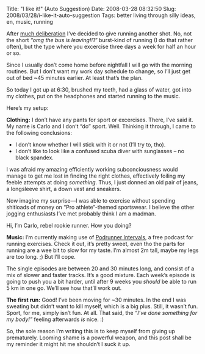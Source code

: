 Title: "I like it!" (Auto Suggestion)
Date: 2008-03-28 08:32:50
Slug: 2008/03/28/i-like-it-auto-suggestion
Tags: better living through silly ideas, en, music, running


After [much deliberation][1] I’ve decided to give running another shot. No,
not the short _“omg the bus is leaving!!1”_ burst-kind of running (I do that
rather often), but the type where you excercise three days a week for half an
hour or so.

Since I usually don’t come home before nightfall I will go with the morning
routines. But I don’t want my work day schedule to change, so I’ll just get
out of bed ~45 minutes earlier. At least that’s the plan.

So today I got up at 6:30, brushed my teeth, had a glass of water, got into my
clothes, put on the headphones and started running to the music.

Here’s my setup:

**Clothing:** I don’t have any pants for sport or excercises. There, I’ve said it. My name is Carlo and I don’t “do” sport. Well. Thinking it through, I came to the following conclusions:

  * I don’t know whether I will stick with it or not (I’ll try to, tho).
  * I don’t like to look like a confused scuba diver with sunglasses – no black spandex.

I was afraid my amazing efficiently working subconciousness would manage to
get me lost in finding the right clothes, effectively foiling my feeble
attempts at doing _something_. Thus, I just donned an old pair of jeans, a
longsleeve shirt, a down vest and sneakers.

Now imagine my surprise—I was able to exercise without spending shitloads of
money on “Pro athlete”-themed sportswear. I believe the other jogging
enthusiasts I’ve met probably think I am a madman.

Hi, I’m Carlo, rebel rookie runner. How you doing?

**Music:** I’m currently making use of [Podrunner Intervals][2], a free podcast for running exercises. Check it out, it’s pretty sweet, even tho the parts for running are a wee bit to slow for my taste. I’m almost 2m tall, maybe my legs are too long. ;) But I’ll cope.

The single episodes are between 20 and 30 minutes long, and consist of a mix
of slower and faster tracks. It’s a good mixture. Each week’s episode is going
to push you a bit harder, until after 9 weeks you _should_ be able to run 5 km
in one go. We’ll see how that’ll work out.

**The first run:** Good! I’ve been moving for ~30 minutes. In the end I was sweating but didn’t want to kill myself, which is a big plus. Still, it wasn’t fun. Sport, for me, simply isn’t fun. At all. That said, the _“I’ve done something for my body!”_ feeling afterwards _is_ nice. :)

So, the sole reason I’m writing this is to keep myself from giving up
prematurely. Looming shame is a powerful weapon, and this post shall be my
reminder it might hit me shouldn’t I suck it up.

   [1]: http://twitter.com/Carlo/statuses/778038648
   [2]: http://www.djsteveboy.com/intervals.html
